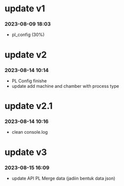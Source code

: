 # update v1
### 2023-08-09 18:03
- pl_config (30%)

# update v2
### 2023-08-14 10:14
- PL Config finishe
- update add machine and chamber with process type

# update v2.1
### 2023-08-14 10:16
- clean console.log

# update v3
### 2023-08-15 16:09
- update API PL Merge data (jadiin bentuk data json)
